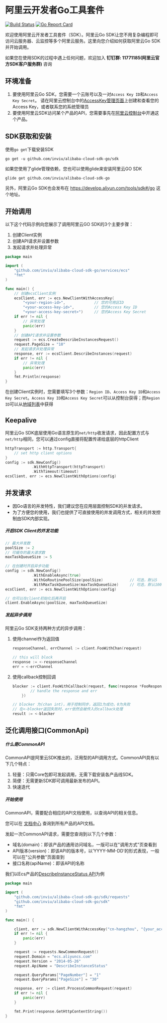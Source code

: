 # 阿里云开发者Go工具套件
[![Build Status](https://travis-ci.org/aliyun/alibaba-cloud-sdk-go.svg?branch=master)](https://travis-ci.org/aliyun/alibaba-cloud-sdk-go) 
[![Go Report Card](https://goreportcard.com/badge/github.com/inviu/alibaba-cloud-sdk-go)](https://goreportcard.com/report/github.com/inviu/alibaba-cloud-sdk-go)

欢迎使用阿里云开发者工具套件（SDK）。阿里云Go SDK让您不用复杂编程即可访问云服务器、云监控等多个阿里云服务。这里向您介绍如何获取阿里云Go SDK并开始调用。

如果您在使用SDK的过程中遇上任何问题，欢迎加入 **钉钉群: 11771185(阿里云官方SDK客户服务群)** 咨询

## 环境准备
1. 要使用阿里云Go SDK，您需要一个云账号以及一对`Access Key ID`和`Access Key Secret`。 请在阿里云控制台中的[AccessKey管理页面](https://usercenter.console.aliyun.com/?spm=5176.doc52740.2.3.QKZk8w#/manage/ak)上创建和查看您的Access Key，或者联系您的系统管理员
2. 要使用阿里云SDK访问某个产品的API，您需要事先在[阿里云控制台](https://home.console.aliyun.com/?spm=5176.doc52740.2.4.QKZk8w)中开通这个产品。

## SDK获取和安装

使用`go get`下载安装SDK

```
go get -u github.com/inviu/alibaba-cloud-sdk-go/sdk
```

如果您使用了glide管理依赖，您也可以使用glide来安装阿里云GO SDK

```
glide get github.com/inviu/alibaba-cloud-sdk-go
```

另外，阿里云Go SDK也会发布在 https://develop.aliyun.com/tools/sdk#/go 这个地址。

## 开始调用
以下这个代码示例向您展示了调用阿里云GO SDK的3个主要步骤：

1. 创建Client实例
2. 创建API请求并设置参数
3. 发起请求并处理异常

```go
package main

import (
	"github.com/inviu/alibaba-cloud-sdk-go/services/ecs"
	"fmt"
)

func main() { 
    // 创建ecsClient实例
    ecsClient, err := ecs.NewClientWithAccessKey(
        "<your-region-id>", 			// 您的可用区ID
        "<your-access-key-id>", 		// 您的Access Key ID
        "<your-access-key-secret>")		// 您的Access Key Secret
    if err != nil {
    	// 异常处理
    	panic(err)
    }
    // 创建API请求并设置参数
    request := ecs.CreateDescribeInstancesRequest()
    request.PageSize = "10"
    // 发起请求并处理异常
    response, err := ecsClient.DescribeInstances(request)
    if err != nil {
    	// 异常处理
    	panic(err)
    }
    fmt.Println(response)
}
```

在创建Client实例时，您需要填写3个参数：`Region ID`、`Access Key ID`和`Access Key Secret`。`Access Key ID`和`Access Key Secret`可以从控制台获得；而`Region ID`可以从[地域列表](https://help.aliyun.com/document_detail/40654.html?spm=5176.doc52740.2.8.FogWrd)中获得


## Keepalive
阿里云Go SDK底层使用Go语言原生的`net/http`收发请求，因此配置方式与`net/http`相同，您可以通过config直接将配置传递给底层的httpClient
```go
httpTransport := http.Transport{
	// set http client options
}
config := sdk.NewConfig()
            .WithHttpTransport(httpTransport)
            .WithTimeout(timeout)
ecsClient, err := ecs.NewClientWithOptions(config)

```

## 并发请求

* 因Go语言的并发特性，我们建议您在应用层面控制SDK的并发请求。
* 为了方便您的使用，我们也提供了可直接使用的并发调用方式，相关的并发控制由SDK内部实现。

##### 开启SDK Client的并发功能
```go
// 最大并发数
poolSize := 2
// 可缓存的最大请求数
maxTaskQueueSize := 5

// 在创建时开启异步功能
config := sdk.NewConfig()
            .WithEnableAsync(true)
            .WithGoRoutinePoolSize(poolSize)            // 可选，默认5
            .WithMaxTaskQueueSize(maxTaskQueueSize)     // 可选，默认1000
ecsClient, err := ecs.NewClientWithOptions(config)            

// 也可以在client初始化后再开启
client.EnableAsync(poolSize, maxTaskQueueSize)
```

##### 发起异步调用
阿里云Go SDK支持两种方式的异步调用：

1. 使用channel作为返回值
    ```go
    responseChannel, errChannel := client.FooWithChan(request)
    
    // this will block
    response := <-responseChannel
    err = <-errChannel
    ```

2. 使用callback控制回调
    
    ```go
    blocker := client.FooWithCallback(request, func(response *FooResponse, err error) {
    		// handle the response and err
    	})
 	
    // blocker 为(chan int)，用于控制同步，返回1为成功，0为失败
    // 在<-blocker返回失败时，err依然会被传入的callback处理
    result := <-blocker
    ```
    
## 泛化调用接口(CommonApi)

##### 什么是CommonAPI
CommonAPI是阿里云SDK推出的，泛用型的API调用方式。CommonAPI具有以下几个特点：
1. 轻量：只需Core包即可发起调用，无需下载安装各产品线SDK。
2. 简便：无需更新SDK即可调用最新发布的API。
3. 快速迭代

##### 开始使用

CommonAPI，需要配合相应的API文档使用，以查询API的相关信息。

您可以在 [文档中心](https://help.aliyun.com/?spm=5176.8142029.388261.173.23896dfaav2hEF) 查询到所有产品的API文档。

发起一次CommonAPI请求，需要您查询到以下几个参数：
* 域名(domain)：即该产品的通用访问域名，一版可以在"调用方式"页查看到
* API版本(version)：即该API的版本号，以’YYYY-MM-DD’的形式表现，一般可以在"公共参数"页面查到
* 接口名称(apiName)：即该API的名称

我们以Ecs产品的[DescribeInstanceStatus API](https://help.aliyun.com/document_detail/25505.html?spm=5176.doc25506.6.820.VbHnW6)为例
```go
package main

import (
	"github.com/inviu/alibaba-cloud-sdk-go/sdk/requests"
	"github.com/inviu/alibaba-cloud-sdk-go/sdk"
	"fmt"
)

func main() {

	client, err := sdk.NewClientWithAccessKey("cn-hangzhou", "{your_access_key_id}", "{your_access_key_id}")
	if err != nil {
		panic(err)
	}

	request := requests.NewCommonRequest()
	request.Domain = "ecs.aliyuncs.com"
	request.Version = "2014-05-26"
	request.ApiName = "DescribeInstanceStatus"

	request.QueryParams["PageNumber"] = "1"
	request.QueryParams["PageSize"] = "30"

	response, err := client.ProcessCommonRequest(request)
	if err != nil {
		panic(err)
	}

	fmt.Print(response.GetHttpContentString())
}
```

